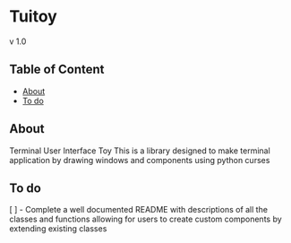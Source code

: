 # Tuitoy
v 1.0

## Table of Content
* [About](#about)
* [To do](#to-do)

## About

Terminal User Interface Toy
This is a library designed to make terminal application by drawing windows and components using python curses

## To do
[ ] - Complete a well documented README with descriptions of all the classes and functions allowing for users to create custom components by extending existing classes

